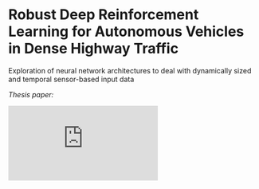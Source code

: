 # Robust Deep Reinforcement Learning for Autonomous Vehicles in Dense Highway Traffic

Exploration of neural network architectures to deal with
dynamically sized and temporal sensor-based input data

*Thesis paper:*

![MAI_Thesis_VL_Van_Wymeersch.pdf](https://github.com/V1cVan/SafeRL_Thesis/blob/master/paper/MAI_Thesis_VL_Van_Wymeersch.pdf)
